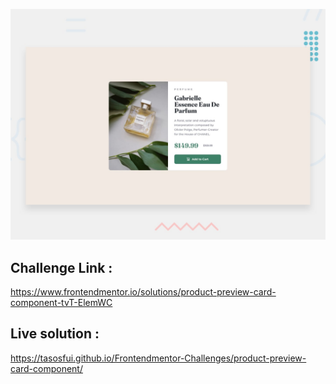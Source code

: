 ![Design preview for the Stats preview card component coding challenge](./design/desktop-preview.jpg)

## Challenge Link :

https://www.frontendmentor.io/solutions/product-preview-card-component-tvT-ElemWC

## Live solution :

https://tasosfui.github.io/Frontendmentor-Challenges/product-preview-card-component/


